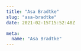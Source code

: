 ```yaml
---
title: "Asa Bradtke"
slug: "asa-bradtke"
date: 2021-02-15T15:52:48Z

meta:
  name: "Asa Bradtke"
---
```


